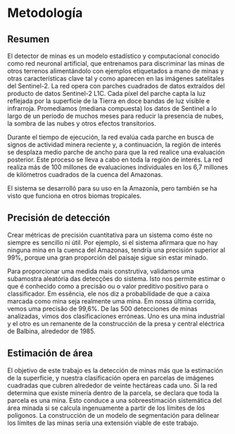 # Metodología

## Resumen

El detector de minas es un modelo estadístico y computacional conocido como red neuronal artificial, que entrenamos para discriminar las minas de otros terrenos alimentándolo con ejemplos etiquetados a mano de minas y otras características clave tal y como aparecen en las imágenes satelitales del Sentinel-2. La red opera con parches cuadrados de datos extraídos del producto de datos Sentinel-2 L1C. Cada píxel del parche capta la luz reflejada por la superficie de la Tierra en doce bandas de luz visible e infrarroja. Promediamos (mediana compuesta) los datos de Sentinel a lo largo de un período de muchos meses para reducir la presencia de nubes, la sombra de las nubes y otros efectos transitorios.

Durante el tiempo de ejecución, la red evalúa cada parche en busca de signos de actividad minera reciente y, a continuación, la región de interés se desplaza medio parche de ancho para que la red realice una evaluación posterior. Este proceso se lleva a cabo en toda la región de interés. La red realiza más de 100 millones de evaluaciones individuales en los 6,7 millones de kilómetros cuadrados de la cuenca del Amazonas.

El sistema se desarrolló para su uso en la Amazonía, pero también se ha visto que funciona en otros biomas tropicales.

## Precisión de detección

Crear métricas de precisión cuantitativa para un sistema como éste no siempre es sencillo ni útil. Por ejemplo, si el sistema afirmara que no hay ninguna mina en la cuenca del Amazonas, tendría una precisión superior al 99%, porque una gran proporción del paisaje sigue sin estar minado.

Para proporcionar uma medida mais construtiva, validamos uma subamostra aleatória das detecções do sistema. Isto nos permite estimar o que é conhecido como a precisão ou o valor preditivo positivo para o classificador. Em essência, ele nos diz a probabilidade de que a caixa marcada como mina seja realmente uma mina. Em nossa última corrida, vemos uma precisão de 99,6%. De las 500 detecciones de minas analizadas, vimos dos clasificaciones erróneas. Uno es una mina industrial y el otro es un remanente de la construcción de la presa y central eléctrica de Balbina, alrededor de 1985.

## Estimación de área

El objetivo de este trabajo es la detección de minas más que la estimación de la superficie, y nuestra clasificación opera en parcelas de imágenes cuadradas que cubren alrededor de veinte hectáreas cada uno. Si la red determina que existe minería dentro de la parcela, se declara que toda la parcela es una mina. Esto conduce a una sobreestimación sistemática del área minada si se calcula ingenuamente a partir de los límites de los polígonos. La construcción de un modelo de segmentación para delinear los límites de las minas sería una extensión viable de este trabajo.
